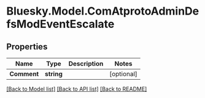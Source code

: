 # Bluesky.Model.ComAtprotoAdminDefsModEventEscalate

## Properties

Name | Type | Description | Notes
------------ | ------------- | ------------- | -------------
**Comment** | **string** |  | [optional] 

[[Back to Model list]](../README.md#documentation-for-models) [[Back to API list]](../README.md#documentation-for-api-endpoints) [[Back to README]](../README.md)

